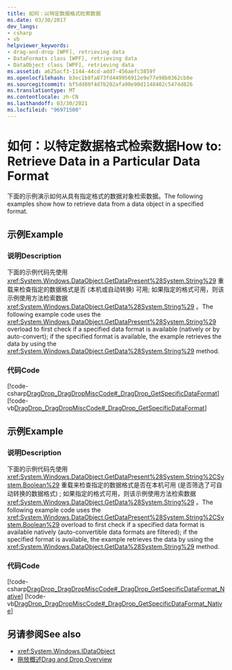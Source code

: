 ```yaml
---
title: 如何：以特定数据格式检索数据
ms.date: 03/30/2017
dev_langs:
- csharp
- vb
helpviewer_keywords:
- drag-and-drop [WPF], retrieving data
- DataFormats class [WPF], retrieving data
- DataObject class [WPF], retrieving data
ms.assetid: a625acf3-1144-44cd-add7-456aefc3859f
ms.openlocfilehash: b3ec1b8fa873fd449956912e9e77e98b0362cb0e
ms.sourcegitcommit: bf5dd80f4d7b202afa90e90d1148402c5474d826
ms.translationtype: MT
ms.contentlocale: zh-CN
ms.lasthandoff: 03/30/2021
ms.locfileid: "96971500"
---
```

# <a name="how-to-retrieve-data-in-a-particular-data-format"></a><span data-ttu-id="37621-102">如何：以特定数据格式检索数据</span><span class="sxs-lookup"><span data-stu-id="37621-102">How to: Retrieve Data in a Particular Data Format</span></span>
<span data-ttu-id="37621-103">下面的示例演示如何从具有指定格式的数据对象检索数据。</span><span class="sxs-lookup"><span data-stu-id="37621-103">The following examples show how to retrieve data from a data object in a specified format.</span></span>  
  
## <a name="example"></a><span data-ttu-id="37621-104">示例</span><span class="sxs-lookup"><span data-stu-id="37621-104">Example</span></span>  
  
### <a name="description"></a><span data-ttu-id="37621-105">说明</span><span class="sxs-lookup"><span data-stu-id="37621-105">Description</span></span>  
 <span data-ttu-id="37621-106">下面的示例代码先使用 <xref:System.Windows.DataObject.GetDataPresent%28System.String%29> 重载来检查指定的数据格式是否 (本机或自动转换) 可用; 如果指定的格式可用，则该示例使用方法检索数据 <xref:System.Windows.DataObject.GetData%28System.String%29> 。</span><span class="sxs-lookup"><span data-stu-id="37621-106">The following example code uses the <xref:System.Windows.DataObject.GetDataPresent%28System.String%29> overload to first check if a specified data format is available (natively or by auto-convert); if the specified format is available, the example retrieves the data by using the <xref:System.Windows.DataObject.GetData%28System.String%29> method.</span></span>  
  
### <a name="code"></a><span data-ttu-id="37621-107">代码</span><span class="sxs-lookup"><span data-stu-id="37621-107">Code</span></span>  
 [!code-csharp[DragDrop_DragDropMiscCode#_DragDrop_GetSpecificDataFormat](~/samples/snippets/csharp/VS_Snippets_Wpf/DragDrop_DragDropMiscCode/CSharp/Window1.xaml.cs#_dragdrop_getspecificdataformat)]
 [!code-vb[DragDrop_DragDropMiscCode#_DragDrop_GetSpecificDataFormat](~/samples/snippets/visualbasic/VS_Snippets_Wpf/DragDrop_DragDropMiscCode/visualbasic/window1.xaml.vb#_dragdrop_getspecificdataformat)]  
  
## <a name="example"></a><span data-ttu-id="37621-108">示例</span><span class="sxs-lookup"><span data-stu-id="37621-108">Example</span></span>  
  
### <a name="description"></a><span data-ttu-id="37621-109">说明</span><span class="sxs-lookup"><span data-stu-id="37621-109">Description</span></span>  
 <span data-ttu-id="37621-110">下面的示例代码先使用 <xref:System.Windows.DataObject.GetDataPresent%28System.String%2CSystem.Boolean%29> 重载来检查指定的数据格式是否在本机可用 (是否筛选了可自动转换的数据格式) ; 如果指定的格式可用，则该示例使用方法检索数据 <xref:System.Windows.DataObject.GetData%28System.String%29> 。</span><span class="sxs-lookup"><span data-stu-id="37621-110">The following example code uses the <xref:System.Windows.DataObject.GetDataPresent%28System.String%2CSystem.Boolean%29> overload to first check if a specified data format is available natively (auto-convertible data formats are filtered); if the specified format is available, the example retrieves the data by using the <xref:System.Windows.DataObject.GetData%28System.String%29> method.</span></span>  
  
### <a name="code"></a><span data-ttu-id="37621-111">代码</span><span class="sxs-lookup"><span data-stu-id="37621-111">Code</span></span>  
 [!code-csharp[DragDrop_DragDropMiscCode#_DragDrop_GetSpecificDataFormat_Native](~/samples/snippets/csharp/VS_Snippets_Wpf/DragDrop_DragDropMiscCode/CSharp/Window1.xaml.cs#_dragdrop_getspecificdataformat_native)]
 [!code-vb[DragDrop_DragDropMiscCode#_DragDrop_GetSpecificDataFormat_Native](~/samples/snippets/visualbasic/VS_Snippets_Wpf/DragDrop_DragDropMiscCode/visualbasic/window1.xaml.vb#_dragdrop_getspecificdataformat_native)]  
  
## <a name="see-also"></a><span data-ttu-id="37621-112">另请参阅</span><span class="sxs-lookup"><span data-stu-id="37621-112">See also</span></span>

- <xref:System.Windows.IDataObject>
- [<span data-ttu-id="37621-113">拖放概述</span><span class="sxs-lookup"><span data-stu-id="37621-113">Drag and Drop Overview</span></span>](drag-and-drop-overview.md)
